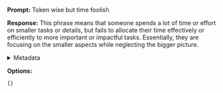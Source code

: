 **Prompt:**
Token wise but time foolish

**Response:**
This phrase means that someone spends a lot of time or effort on smaller tasks or details, but fails to allocate their time effectively or efficiently to more important or impactful tasks. Essentially, they are focusing on the smaller aspects while neglecting the bigger picture.

<details><summary>Metadata</summary>

- Duration: 2325 ms
- Datetime: 2023-09-02T16:59:52.399544
- Model: gpt-3.5-turbo-0613

</details>

**Options:**
```json
{}
```

